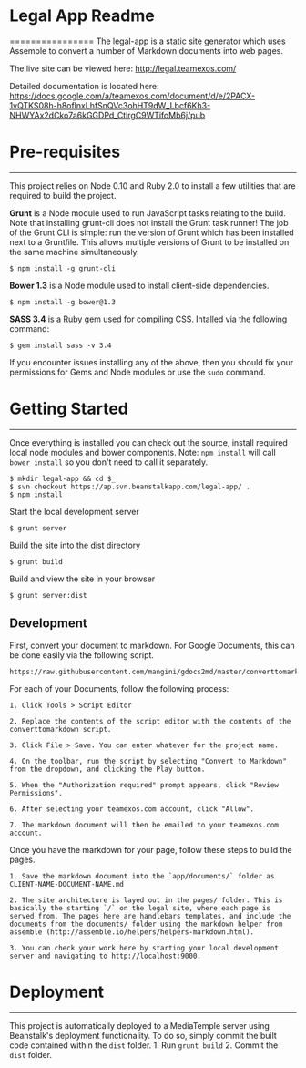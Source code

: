 # Legal App Readme
================
The legal-app is a static site generator which uses Assemble to convert a number of Markdown documents into web pages.

The live site can be viewed here: http://legal.teamexos.com/

Detailed documentation is located here: https://docs.google.com/a/teamexos.com/document/d/e/2PACX-1vQTKS08h-h8oflnxLhfSnQVc3ohHT9dW_Lbcf6Kh3-NHWYAx2dCko7a6kGGDPd_CtlrgC9WTifoMb6j/pub

# Pre-requisites
--------------
This project relies on Node 0.10 and Ruby 2.0 to install a few utilities that are required to build the project.

**Grunt** is a Node module used to run JavaScript tasks relating to the build. Note that installing grunt-cli does not install the Grunt task runner! The job of the Grunt CLI is simple: run the version of Grunt which has been installed next to a Gruntfile. This allows multiple versions of Grunt to be installed on the same machine simultaneously.

    $ npm install -g grunt-cli

**Bower 1.3** is a Node module used to install client-side dependencies.

    $ npm install -g bower@1.3

**SASS 3.4** is a Ruby gem used for compiling CSS. Intalled via the following command:

    $ gem install sass -v 3.4

If you encounter issues installing any of the above, then you should fix your permissions for Gems and Node modules or use the `sudo` command.

# Getting Started
---------------

Once everything is installed you can check out the source, install required local node modules and bower components. Note: `npm install` will call `bower install` so you don't need to call it separately.

    $ mkdir legal-app && cd $_
    $ svn checkout https://ap.svn.beanstalkapp.com/legal-app/ .
    $ npm install

Start the local development server

    $ grunt server

Build the site into the dist directory

    $ grunt build

Build and view the site in your browser

    $ grunt server:dist

## Development

First, convert your document to markdown. For Google Documents, this can be done easily via the following script.

    https://raw.githubusercontent.com/mangini/gdocs2md/master/converttomarkdown.gapps

For each of your Documents, follow the following process:

    1. Click Tools > Script Editor

    2. Replace the contents of the script editor with the contents of the converttomarkdown script.

    3. Click File > Save. You can enter whatever for the project name.

    4. On the toolbar, run the script by selecting "Convert to Markdown" from the dropdown, and clicking the Play button.

    5. When the "Authorization required" prompt appears, click "Review Permissions".

    6. After selecting your teamexos.com account, click "Allow".

    7. The markdown document will then be emailed to your teamexos.com account.

Once you have the markdown for your page, follow these steps to build the pages.

    1. Save the markdown document into the `app/documents/` folder as CLIENT-NAME-DOCUMENT-NAME.md

    2. The site architecture is layed out in the pages/ folder. This is basically the starting `/` on the legal site, where each page is served from. The pages here are handlebars templates, and include the documents from the documents/ folder using the markdown helper from assemble (http://assemble.io/helpers/helpers-markdown.html).

    3. You can check your work here by starting your local development server and navigating to http://localhost:9000.


# Deployment
----------
This project is automatically deployed to a MediaTemple server using Beanstalk's deployment functionality. To do so, simply commit the built code contained within the `dist` folder.
    1. Run `grunt build`
    2. Commit the `dist` folder.

